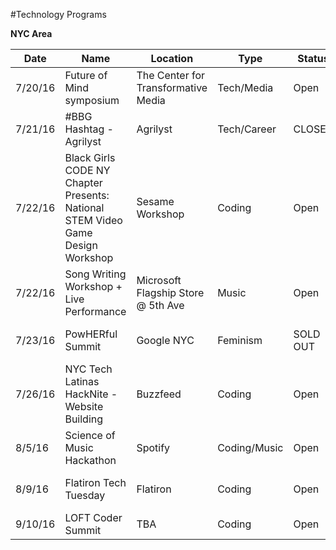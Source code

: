 #Technology Programs 

**NYC Area**

|Date   | Name                    | Location | Type   | Status   | URL|
|-------|-------------------------|----------|--------|----------|----|                                 
|7/20/16|Future of Mind symposium|The Center for Transformative Media|Tech/Media|Open|http://www.eventbrite.com/e/future-of-mind-symposium-tickets-26362113792|
|7/21/16|#BBG Hashtag - Agrilyst | Agrilyst | Tech/Career | CLOSED | N/a|
|7/22/16|Black Girls CODE NY Chapter Presents: National STEM Video Game Design Workshop | Sesame Workshop | Coding | Open | http://www.eventbrite.com/e/black-girls-code-ny-chapter-presents-national-stem-video-game-design-workshop-registration-26567854167|
|7/22/16|Song Writing Workshop + Live Performance|Microsoft Flagship Store @ 5th Ave|Music|Open|RSVP@GoGeekLife.com|
|7/23/16|PowHERful Summit         |Google NYC|Feminism| SOLD OUT | https://www.eventbrite.com/e/2016-powherfultm-summit-new-york-ny-tickets-24665404890|
|7/26/16|NYC Tech Latinas HackNite - Website Building| Buzzfeed | Coding | Open |https://www.eventbrite.com/e/nyc-tech-latinas-hacknite-website-building-registration-25937392439|
|8/5/16 |Science of Music Hackathon|Spotify|Coding/Music|Open|http://www.eventbrite.com/e/science-of-music-hackathon-tickets-22610671126|
|8/9/16 |Flatiron Tech Tuesday    |Flatiron  |Coding  | Open     |http://www.eventbrite.com/e/flatiron-tech-tuesday-coding-for-everyone-tickets-25705563031|
|9/10/16|LOFT Coder Summit|TBA|Coding|Open|http://lcsrsvp.com/?em=537|
